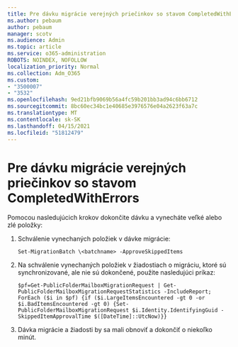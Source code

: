 ```yaml
---
title: Pre dávku migrácie verejných priečinkov so stavom CompletedWithErrors
ms.author: pebaum
author: pebaum
manager: scotv
ms.audience: Admin
ms.topic: article
ms.service: o365-administration
ROBOTS: NOINDEX, NOFOLLOW
localization_priority: Normal
ms.collection: Adm_O365
ms.custom:
- "3500007"
- "3532"
ms.openlocfilehash: 9ed21bfb9069b56a4fc59b201bb3ad94c6bb6712
ms.sourcegitcommit: 8bc60ec34bc1e40685e3976576e04a2623f63a7c
ms.translationtype: MT
ms.contentlocale: sk-SK
ms.lasthandoff: 04/15/2021
ms.locfileid: "51812479"
---
```

# <a name="for-public-folder-migration-batch-with-completedwitherrors-status"></a>Pre dávku migrácie verejných priečinkov so stavom CompletedWithErrors

Pomocou nasledujúcich krokov dokončite dávku a vynecháte veľké alebo zlé položky: 
1. Schválenie vynechaných položiek v dávke migrácie:

    `Set-MigrationBatch \<batchname> -ApproveSkippedItems` 
2. Na schválenie vynechaných položiek v žiadostiach o migráciu, ktoré sú synchronizované, ale nie sú dokončené, použite nasledujúci príkaz:

    `$pf=Get-PublicFolderMailboxMigrationRequest | Get-PublicFolderMailboxMigrationRequestStatistics -IncludeReport; ForEach ($i in $pf) {if ($i.LargeItemsEncountered -gt 0 -or $i.BadItemsEncountered -gt 0) {Set-PublicFolderMailboxMigrationRequest $i.Identity.IdentifyingGuid -SkippedItemApprovalTime $([DateTime]::UtcNow)}}`
3. Dávka migrácie a žiadosti by sa mali obnoviť a dokončiť o niekoľko minút.

